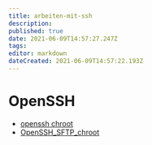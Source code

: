 ```yaml
---
title: arbeiten-mit-ssh
description: 
published: true
date: 2021-06-09T14:57:27.247Z
tags: 
editor: markdown
dateCreated: 2021-06-09T14:57:22.193Z
---
```


# OpenSSH

* [openssh chroot](https://undeadly.org/cgi?action=article&sid=20080220110039)
* [OpenSSH_SFTP_chroot](https://debian-administration.org/article/590/OpenSSH_SFTP_chroot_with_ChrootDirectory)
